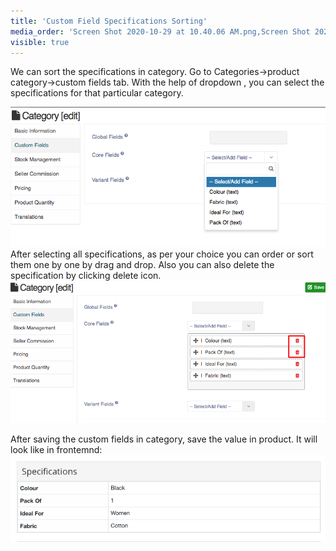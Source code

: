 ```yaml
---
title: 'Custom Field Specifications Sorting'
media_order: 'Screen Shot 2020-10-29 at 10.40.06 AM.png,Screen Shot 2020-10-29 at 10.40.19 AM.png,Screenshot (22).png,Screen Shot 2020-10-29 at 10.48.48 AM.png'
visible: true
---
```


We can sort the specifications in category. Go to Categories->product category->custom fields tab. With the help of dropdown , you can select the specifications for that particular category.

![](Screen%20Shot%202020-10-29%20at%2010.40.06%20AM.png)
After selecting all specifications, as per your choice you can order or sort them one by one by drag and drop. Also you can also delete the specification by clicking delete icon.
![](Screenshot%20%2822%29.png)

After saving the custom fields in category, save the value in product. It will look like in frontemnd:
![](Screen%20Shot%202020-10-29%20at%2010.48.48%20AM.png)